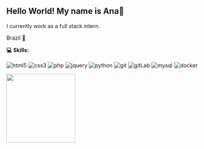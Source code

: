 ## Hello World! My name is Ana👋

I currently work as a full stack intern.

Brazil 📌

 <b> 💻 Skills:</b> <br> <br>
<img alt="html5" src="https://img.shields.io/badge/-HTML5-E34F26?style=flat-square&logo=html5&logoColor=white"/>
<img alt="css3" src="https://img.shields.io/badge/-CSS3-1572B6?style=flat-square&logo=css3&logoColor=white"/>
<img alt="php" src="https://img.shields.io/badge/-PHP-777BB4?style=flat-square&logo=php&logoColor=white"/>
<img alt="jquery" src="https://img.shields.io/badge/-jQuery-0769AD?style=flat-square&logo=jquery&logoColor=white"/>
<img alt="python" src="https://img.shields.io/badge/-Python-3776AB?style=flat-square&logo=python&logoColor=white"/>
<img alt="git" src="https://img.shields.io/badge/-Git-F05032?style=flat-square&logo=git&logoColor=white"/>
<img alt="gitLab" src="https://img.shields.io/badge/-GitLab-FC6D26?style=flat-square&logo=gitlab&logoColor=white"/>
<img alt="mysql" src="https://img.shields.io/badge/-MySQL-4479A1?style=flat-square&logo=mysql&logoColor=white"/>
<img alt="docker" src="https://img.shields.io/badge/-Docker-2496ED?style=flat-square&logo=docker&logoColor=white"/>

   </div>

<div><a href="https://github.com/AnaPds"><img height="180em" src="https://github-readme-stats.vercel.app/api/top-langs/?username=AnaPds&layout=compact&langs_count=7&theme=dracula"/></div><div style="display: inline_block"><br>
   
  
  
 



